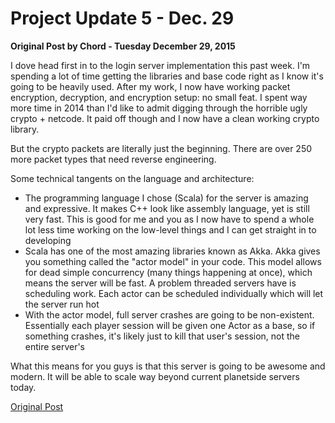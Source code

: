 # Project Update 5 - Dec. 29

**Original Post by Chord - Tuesday December 29, 2015**

I dove head first in to the login server implementation this past week. I'm
spending a lot of time getting the libraries and base code right as I know it's
going to be heavily used. After my work, I now have working packet encryption,
decryption, and encryption setup: no small feat. I spent way more time in 2014
than I'd like to admit digging through the horrible ugly crypto + netcode. It
paid off though and I now have a clean working crypto library.

But the crypto packets are literally just the beginning. There are over 250 more
packet types that need reverse engineering.

Some technical tangents on the language and architecture:

- The programming language I chose (Scala) for the server is amazing and
  expressive. It makes C++ look like assembly language, yet is still very fast.
  This is good for me and you as I now have to spend a whole lot less time
  working on the low-level things and I can get straight in to developing
- Scala has one of the most amazing libraries known as Akka. Akka gives you
  something called the "actor model" in your code. This model allows for dead
  simple concurrency (many things happening at once), which means the server
  will be fast. A problem threaded servers have is scheduling work. Each actor
  can be scheduled individually which will let the server run hot
- With the actor model, full server crashes are going to be non-existent.
  Essentially each player session will be given one Actor as a base, so if
  something crashes, it's likely just to kill that user's session, not the
  entire server's

What this means for you guys is that this server is going to be awesome and
modern. It will be able to scale way beyond current planetside servers today.

[Original Post](http://psforever.net/forum/viewtopic.php?f=11&t=58)
